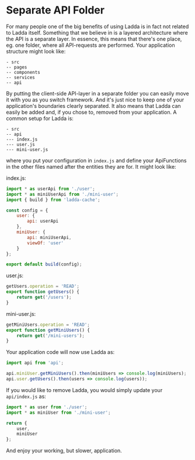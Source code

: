 # Separate API Folder
For many people one of the big benefits of using Ladda is in fact not related to Ladda itself. Something that we believe in is a layered architecture where the API is a separate layer. In essence, this means that there's one place, eg. one folder, where all API-requests are performed. Your application structure might look like:

```
- src
-- pages
-- components
-- services
-- api
```

By putting the client-side API-layer in a separate folder you can easily move it with you as you switch framework. And it's just nice to keep one of your application's boundaries clearly separated. It also means that Ladda can easily be added and, if you chose to, removed from your application. A common setup for Ladda is:

```
- src
-- api
--- index.js
--- user.js
--- mini-user.js
```

where you put your configuration in `index.js` and define your ApiFunctions in the other files named after the entities they are for. It might look like:

index.js:

```javascript
import * as userApi from './user';
import * as miniUserApi from './mini-user';
import { build } from 'ladda-cache';

const config = {
    user: {
        api: userApi
    },
    miniUser: {
        api: miniUserApi,
        viewOf: 'user'
    }
};

export default build(config);
```

user.js:
```javascript
getUsers.operation = 'READ';
export function getUsers() {
    return get('/users');
}
```

mini-user.js:
```javascript
getMiniUsers.operation = 'READ';
export function getMiniUsers() {
    return get('/mini-users');
}
```

Your application code will now use Ladda as:

```javascript
import api from 'api';

api.miniUser.getMiniUsers().then(miniUsers => console.log(miniUsers);
api.user.getUsers().then(users => console.log(users));
```

If you would like to remove Ladda, you would simply update your `api/index.js` as:

```javascript
import * as user from './user';
import * as miniUser from './mini-user';

return {
    user,
    miniUser
};
```
And enjoy your working, but slower, application.

